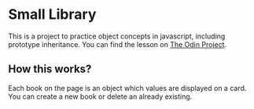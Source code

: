 # Small Library
This is a project to practice object concepts in javascript, including prototype inheritance. You can find the lesson on [The Odin Project](https://www.theodinproject.com/lessons/node-path-javascript-library).

## How this works?
Each book on the page is an object which values are displayed on a card.
You can create a new book or delete an already existing.